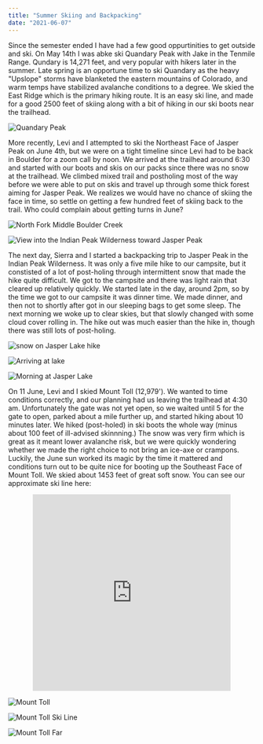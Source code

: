 ```yaml
---
title: "Summer Skiing and Backpacking"
date: "2021-06-07"
---
```


Since the semester ended I have had a few good oppurtinities to get outside and ski. On May 14th I was abke ski Quandary Peak with Jake in the Tenmile Range. Qundary is 14,271 feet, and very popular with hikers later in the summer. Late spring is an opportune time to ski Quandary as the heavy "Upslope" storms have blanketed the eastern mountains of Colorado, and warm temps have stabilized avalanche conditions to a degree. We skied the East Ridge which is the primary hiking route. It is an easy ski line, and made for a good 2500 feet of skiing along with a bit of hiking in our ski boots near the trailhead.

![Quandary Peak](../images/2021_06_07_Summer_Skiing_and_Backpacking/Quandary2.jpg)

More recently, Levi and I attempted to ski the Northeast Face of Jasper Peak on June 4th, but we were on a tight timeline since Levi had to be back in Boulder for a zoom call by noon. We arrived at the trailhead around 6:30 and started with our boots and skis on our packs since there was no snow at the trailhead. We climbed mixed trail and postholing most of the way before we were able to put on skis and travel up through some thick forest aiming for Jasper Peak. We realizes we would have no chance of skiing the face in time, so settle on getting a few hundred feet of skiing back to the trail. Who could complain about getting turns in June?

![North Fork Middle Boulder Creek](../images/2021_06_07_Summer_Skiing_and_Backpacking/North_Fork_Middle_Boulder_Creek.jpg)

![View into the Indian Peak Wilderness toward Jasper Peak](../images/2021_06_07_Summer_Skiing_and_Backpacking/Toward_Jasper_Peak.jpg)

The next day, Sierra and I started a backpacking trip to Jasper Peak in the Indian Peak Wilderness. It was only a five mile hike to our campsite, but it constisted of a lot of post-holing through intermittent snow that made the hike quite difficult. We got to the campsite and there was light rain that cleared up relatively quickly. We started late in the day, around 2pm, so by the time we got to our campsite it was dinner time. We made dinner, and then not to shortly after got in our sleeping bags to get some sleep. The next morning we woke up to clear skies, but that slowly changed with some cloud cover rolling in. The hike out was much easier than the hike in, though there was still lots of post-holing.

![snow on Jasper Lake hike](../images/2021_06_07_Summer_Skiing_and_Backpacking/jasper_lake_snow.jpg)

![Arriving at lake](../images/2021_06_07_Summer_Skiing_and_Backpacking/arriving_at_lake.jpg)

![Morning at Jasper Lake](../images/2021_06_07_Summer_Skiing_and_Backpacking/jasper_lake_morning.jpg)

On 11 June, Levi and I skied Mount Toll (12,979'). We wanted to time conditions correctly, and our planning had us leaving the trailhead at 4:30 am. Unfortunately the gate was not yet open, so we waited until 5 for the gate to open, parked about a mile further up, and started hiking about 10 minutes later. We hiked (post-holed) in ski boots the whole way (minus about 100 feet of ill-advised skinnning.) The snow was very firm which is great as it meant lower avalanche risk, but we were quickly wondering whether we made the right choice to not bring an ice-axe or crampons. Luckily, the June sun worked its magic by the time it mattered and conditions turn out to be quite nice for booting up the Southeast Face of Mount Toll. We skied about 1453 feet of great soft snow. You can see our approximate ski line here:

<iframe height="400" frameBorder="0" style="width: 80%; margin:0 10%;" src="https://fatmap.com/routeid/2781834/southeast-face-mount-toll?fmid=em"></iframe>

![Mount Toll](../images/2021_06_07_Summer_Skiing_and_Backpacking/Mount_Toll.jpg)

![Mount Toll Ski Line](../images/2021_06_07_Summer_Skiing_and_Backpacking/Mount_toll_ski_line.jpg)

![Mount Toll Far](../images/2021_06_07_Summer_Skiing_and_Backpacking/Mount_Toll_far.jpg)